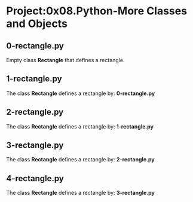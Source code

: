 # Project:0x08.Python-More Classes and Objects

## 0-rectangle.py

Empty class **Rectangle** that defines a rectangle.

## 1-rectangle.py

The class **Rectangle** defines a rectangle by: **0-rectangle.py**

## 2-rectangle.py

The class **Rectangle** defines a rectangle by: **1-rectangle.py**

## 3-rectangle.py

The class **Rectangle** defines a rectangle by: **2-rectangle.py**

## 4-rectangle.py

The class **Rectangle** defines a rectangle by: **3-rectangle.py**